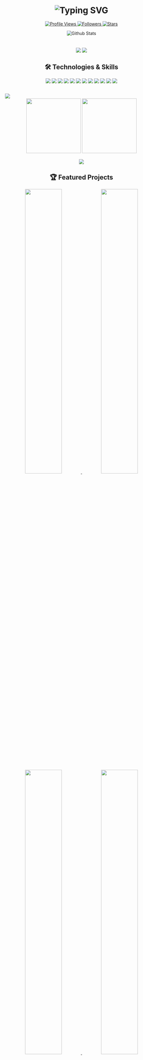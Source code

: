 <h1 align="center">
  <img src="https://readme-typing-svg.herokuapp.com?font=Fira+Code&size=35&duration=3500&pause=1000&color=0366D6&center=true&vCenter=true&random=false&width=600&lines=Hello%2C+I'm+Moritz+Enderle!;AI+%26+ML+Enthusiast;Software+Engineer;Problem+Solver" alt="Typing SVG" />
</h1>

<p align="center">
  <a href="https://github.com/M-Enderle">
    <img src="https://komarev.com/ghpvc/?username=M-Enderle&color=blue&style=flat-square&label=Profile+Views" alt="Profile Views">
  </a>
  <a href="https://github.com/M-Enderle?tab=followers">
    <img src="https://img.shields.io/github/followers/M-Enderle?style=social" alt="Followers">
  </a>
  <a href="https://github.com/M-Enderle?tab=stars">
    <img src="https://img.shields.io/github/stars/M-Enderle?style=social" alt="Stars">
  </a>
</p>

<div align="center">
  <img src="https://github-stats-alpha.vercel.app/api?username=M-Enderle&cc=0D1117&tc=6e93b5&ic=fff&bc=0D1117" alt="Github Stats" />
</div>

<h1></h1>

<p align="center">
  <img src="https://img.shields.io/badge/Student-JKU%20Austria-0366D6?style=for-the-badge" />
  <img src="https://img.shields.io/badge/Location-Linz,%20Austria-0366D6?style=for-the-badge" />
</p>

<h2 align="center">🛠️ Technologies & Skills</h2>

<p align="center">
  <img src="https://img.shields.io/badge/python-3670A0?style=for-the-badge&logo=python&logoColor=ffdd54" />
  <img src="https://img.shields.io/badge/jupyter-%23FA0F00.svg?style=for-the-badge&logo=jupyter&logoColor=white" />
  <img src="https://img.shields.io/badge/PyTorch-%23EE4C2C.svg?style=for-the-badge&logo=PyTorch&logoColor=white" />
  <img src="https://img.shields.io/badge/TensorFlow-%23FF6F00.svg?style=for-the-badge&logo=TensorFlow&logoColor=white" />
  <img src="https://img.shields.io/badge/scikit--learn-%23F7931E.svg?style=for-the-badge&logo=scikit-learn&logoColor=white" />
  <img src="https://img.shields.io/badge/pandas-%23150458.svg?style=for-the-badge&logo=pandas&logoColor=white" />
  <img src="https://img.shields.io/badge/numpy-%23013243.svg?style=for-the-badge&logo=numpy&logoColor=white" />
  <img src="https://img.shields.io/badge/javascript-%23323330.svg?style=for-the-badge&logo=javascript&logoColor=%23F7DF1E" />
  <img src="https://img.shields.io/badge/html5-%23E34F26.svg?style=for-the-badge&logo=html5&logoColor=white" />
  <img src="https://img.shields.io/badge/css3-%231572B6.svg?style=for-the-badge&logo=css3&logoColor=white" />
  <img src="https://img.shields.io/badge/docker-%230db7ed.svg?style=for-the-badge&logo=docker&logoColor=white" />
  <img src="https://img.shields.io/badge/git-%23F05033.svg?style=for-the-badge&logo=git&logoColor=white" />
</p>

<br>

<!-- Activity Graph -->
<img src="https://github-readme-activity-graph.vercel.app/graph?username=M-Enderle&bg_color=0D1117&color=6e93b5&line=38b6ff&point=FFFFFF&area=true&hide_border=true" />

<div align="center">
  <img height="180em" src="https://github-readme-stats.vercel.app/api?username=M-Enderle&show_icons=true&theme=github_dark&include_all_commits=true&count_private=true"/>
  <img height="180em" src="https://github-readme-stats.vercel.app/api/top-langs/?username=M-Enderle&layout=compact&langs_count=7&theme=github_dark"/>
</div>

<br>

<div align="center">
  <img src="https://github-readme-streak-stats.herokuapp.com/?user=M-Enderle&theme=github-dark-blue&hide_border=true" />
</div>

<h2 align="center">🏆 Featured Projects</h2>

<div align="center">
  <a href="https://github.com/M-Enderle/detect-the-difference">
    <img width="49%" src="https://github-readme-stats.vercel.app/api/pin/?username=M-Enderle&repo=detect-the-difference&theme=github_dark" />
  </a>
  <a href="https://github.com/M-Enderle/BVB-ticket-bot">
    <img width="49%" src="https://github-readme-stats.vercel.app/api/pin/?username=M-Enderle&repo=BVB-ticket-bot&theme=github_dark" />
  </a>
</div>

<div align="center">
  <a href="https://github.com/M-Enderle/cardmarket">
    <img width="49%" src="https://github-readme-stats.vercel.app/api/pin/?username=M-Enderle&repo=cardmarket&theme=github_dark" />
  </a>
  <a href="https://github.com/M-Enderle/Topic-Modelling">
    <img width="49%" src="https://github-readme-stats.vercel.app/api/pin/?username=M-Enderle&repo=Topic-Modelling&theme=github_dark" />
  </a>
</div>

<br>

<h2 align="center">📫 Connect With Me</h2>

<p align="center">
  <a href="https://linkedin.com/in/moritz-enderle">
    <img src="https://img.shields.io/badge/LinkedIn-0077B5?style=for-the-badge&logo=linkedin&logoColor=white" alt="LinkedIn" />
  </a>
  <a href="mailto:private@moritzenderle.com">
    <img src="https://img.shields.io/badge/Email-D14836?style=for-the-badge&logo=gmail&logoColor=white" alt="Email" />
  </a>
  <a href="https://moritzenderle.com">
    <img src="https://img.shields.io/badge/Website-0088CC?style=for-the-badge&logo=google-chrome&logoColor=white" alt="Website" />
  </a>
</p>

<h3 align="center">🤝 I'm Currently Open to New Opportunities and Collaborations!</h3>

<div align="center">
  <img src="https://capsule-render.vercel.app/api?type=waving&color=gradient&height=100&section=footer&animation=fadeIn" />
</div>

<!-- Extra features for the profile that require workflow setup -->
<!--
This requires setting up GitHub Actions with the following workflows:

1. Snake animation:
Create .github/workflows/snake.yml with:
```yaml
name: Generate Snake Animation

on:
  schedule:
    - cron: "0 */12 * * *"
  workflow_dispatch:

jobs:
  build:
    runs-on: ubuntu-latest
    steps:
      - uses: actions/checkout@v2
      - uses: Platane/snk@master
        id: snake-gif
        with:
          github_user_name: ${{ github.repository_owner }}
          svg_out_path: dist/github-contribution-grid-snake-dark.svg
          snake_color: 'blue'
      - uses: crazy-max/ghaction-github-pages@v2.1.3
        with:
          target_branch: output
          build_dir: dist
        env:
          GITHUB_TOKEN: ${{ secrets.GITHUB_TOKEN }}
```

2. WakaTime integration:
Sign up for WakaTime and integrate it with your IDE, then add your WakaTime API key to GitHub secrets
-->
